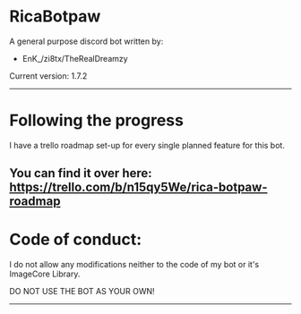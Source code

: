 # RicaBotpaw

A general purpose discord bot written by:
- EnK_/zi8tx/TheRealDreamzy

Current version: 1.7.2

----------
# Following the progress

I have a trello roadmap set-up for every single planned feature for this bot.

You can find it over here: https://trello.com/b/n15qy5We/rica-botpaw-roadmap
----------
# Code of conduct:

I do not allow any modifications neither to the code of my bot or it's ImageCore Library.

DO NOT USE THE BOT AS YOUR OWN!

---------
